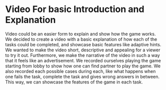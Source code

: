 # Video For basic Introduction and Explanation

Video could be an easier form to explain and show how the game works. We decided to create a video with a basic explanation of how each of the tasks could be completed, and showcase basic features like adaptive hints. We wanted to make the video short, descriptive and appealing for a viewer to try it out. Furthermore, we make the narrative of the video in such a way that it feels like an advertisement.
 We recorded ourselves playing the game starting from lobby to show how one can find partner to play the game. We also recorded each possible cases during each, like what happens when one fails the task, complete the task and gives wrong answers in between. This way, we can showcase the features of the game in each task.
